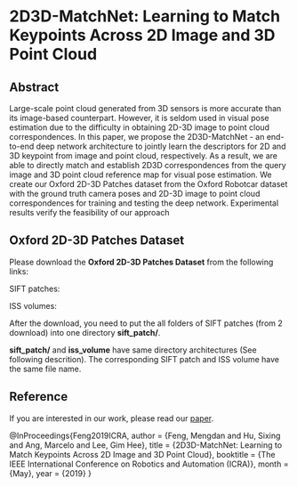 # 2D3D-MatchNet: Learning to Match Keypoints Across 2D Image and 3D Point Cloud

## Abstract

Large-scale point cloud generated from 3D sensors is more accurate than its image-based counterpart. However, it is seldom used in visual pose estimation due to the difficulty in obtaining 2D-3D image to point cloud correspondences. In this paper, we propose the 2D3D-MatchNet - an end-to-end deep network architecture to jointly learn the descriptors for 2D and 3D keypoint from image and point cloud, respectively. As a result, we are able to directly match and establish 2D3D correspondences from the query image and 3D point cloud reference map for visual pose estimation. We create our Oxford 2D-3D Patches dataset from the Oxford Robotcar dataset with the ground truth camera poses and 2D-3D image to point cloud correspondences for training and testing the deep network. Experimental results verify the feasibility of our approach


## Oxford 2D-3D Patches Dataset

Please download the **Oxford 2D-3D Patches Dataset** from the following links:

SIFT patches:



ISS volumes:


After the download, you need to put the all folders of SIFT patches (from 2 download) into one directory **sift_patch/**.

**sift_patch/** and **iss_volume** have same directory architectures (See following descrition). The corresponding SIFT patch and ISS volume have the same file name.


## Reference

If you are interested in our work, please read our [paper](https://arxiv.org/pdf/1904.09742.pdf).

@InProceedings{Feng2019ICRA,
  author = {Feng, Mengdan and Hu, Sixing and Ang, Marcelo and Lee, Gim Hee},
  title = {2D3D-MatchNet: Learning to Match Keypoints Across 2D Image and 3D Point Cloud},
  booktitle = {The IEEE International Conference on Robotics and Automation (ICRA)},
  month = {May},
  year = {2019}
}

